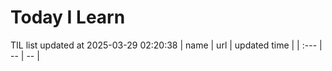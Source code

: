 # Today I Learn 
TIL list updated at 2025-03-29 02:20:38
| name | url | updated time |
| :--- | -- | -- |
